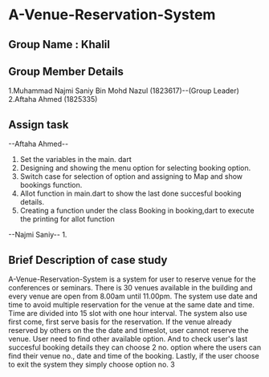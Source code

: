 # A-Venue-Reservation-System

## Group Name : Khalil
## Group Member Details
1.Muhammad Najmi Saniy Bin Mohd Nazul (1823617)--(Group Leader) 
2.Aftaha Ahmed (1825335)
## Assign task

--Aftaha Ahmed--
1. Set the variables in the main. dart
2. Designing and showing the menu option for selecting booking option.
3. Switch case for selection of option and assigning to Map and show bookings function.
4. Allot function in main.dart to show the last done succesful booking details.
5. Creating a function under the class Booking in booking,dart to execute the printing for allot function

--Najmi Saniy--
1. 

## Brief Description of case study
<p>     A-Venue-Reservation-System is a system for user to reserve venue for the conferences or seminars.
There is 30 venues available in the building and every venue are open from 8.00am until 11.00pm.
The system use date and time to avoid multiple reservation for the venue at the same date and time.
Time are divided into 15 slot with one hour interval. The system also use first come, first serve basis for the reservation.
If the venue already reserved by others on the the date and timeslot, user cannot reserve the venue. User need to find other available option.
And to check user's last succesful booking details they can choose 2 no. option where the users can find their venue no., date and time of the booking.
Lastly, if the user choose to exit the system they simply choose option no. 3</p>
